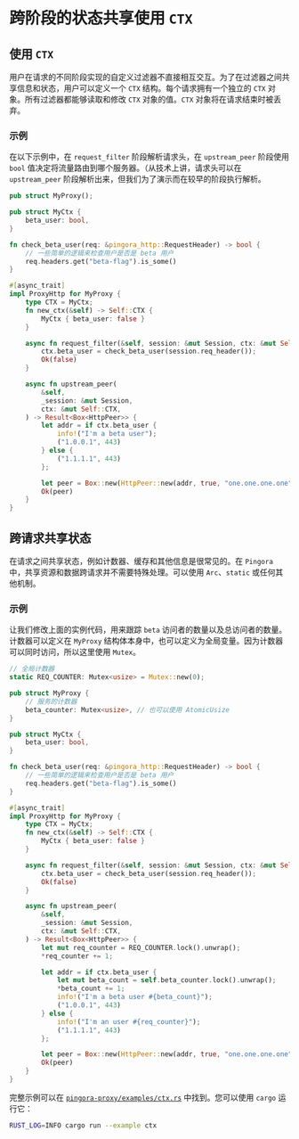 # 跨阶段的状态共享使用 `CTX`

## 使用 `CTX`
用户在请求的不同阶段实现的自定义过滤器不直接相互交互。为了在过滤器之间共享信息和状态，用户可以定义一个 `CTX` 结构。每个请求拥有一个独立的 `CTX` 对象。所有过滤器都能够读取和修改 `CTX` 对象的值。`CTX` 对象将在请求结束时被丢弃。

### 示例

在以下示例中，在 `request_filter` 阶段解析请求头，在 `upstream_peer` 阶段使用 `bool` 值决定将流量路由到哪个服务器。（从技术上讲，请求头可以在 `upstream_peer` 阶段解析出来，但我们为了演示而在较早的阶段执行解析。

```Rust
pub struct MyProxy();

pub struct MyCtx {
    beta_user: bool,
}

fn check_beta_user(req: &pingora_http::RequestHeader) -> bool {
    // 一些简单的逻辑来检查用户是否是 beta 用户
    req.headers.get("beta-flag").is_some()
}

#[async_trait]
impl ProxyHttp for MyProxy {
    type CTX = MyCtx;
    fn new_ctx(&self) -> Self::CTX {
        MyCtx { beta_user: false }
    }

    async fn request_filter(&self, session: &mut Session, ctx: &mut Self::CTX) -> Result<bool> {
        ctx.beta_user = check_beta_user(session.req_header());
        Ok(false)
    }

    async fn upstream_peer(
        &self,
        _session: &mut Session,
        ctx: &mut Self::CTX,
    ) -> Result<Box<HttpPeer>> {
        let addr = if ctx.beta_user {
            info!("I'm a beta user");
            ("1.0.0.1", 443)
        } else {
            ("1.1.1.1", 443)
        };

        let peer = Box::new(HttpPeer::new(addr, true, "one.one.one.one".to_string()));
        Ok(peer)
    }
}
```

## 跨请求共享状态

在请求之间共享状态，例如计数器、缓存和其他信息是很常见的。在 `Pingora` 中，共享资源和数据跨请求并不需要特殊处理。可以使用 `Arc`、`static` 或任何其他机制。



### 示例

让我们修改上面的实例代码，用来跟踪 `beta` 访问者的数量以及总访问者的数量。计数器可以定义在 `MyProxy` 结构体本身中，也可以定义为全局变量。因为计数器可以同时访问，所以这里使用 `Mutex`。


```Rust
// 全局计数器
static REQ_COUNTER: Mutex<usize> = Mutex::new(0);

pub struct MyProxy {
    // 服务的计数器
    beta_counter: Mutex<usize>, // 也可以使用 AtomicUsize
}

pub struct MyCtx {
    beta_user: bool,
}

fn check_beta_user(req: &pingora_http::RequestHeader) -> bool {
    // 一些简单的逻辑来检查用户是否是 beta 用户
    req.headers.get("beta-flag").is_some()
}

#[async_trait]
impl ProxyHttp for MyProxy {
    type CTX = MyCtx;
    fn new_ctx(&self) -> Self::CTX {
        MyCtx { beta_user: false }
    }

    async fn request_filter(&self, session: &mut Session, ctx: &mut Self::CTX) -> Result<bool> {
        ctx.beta_user = check_beta_user(session.req_header());
        Ok(false)
    }

    async fn upstream_peer(
        &self,
        _session: &mut Session,
        ctx: &mut Self::CTX,
    ) -> Result<Box<HttpPeer>> {
        let mut req_counter = REQ_COUNTER.lock().unwrap();
        *req_counter += 1;

        let addr = if ctx.beta_user {
            let mut beta_count = self.beta_counter.lock().unwrap();
            *beta_count += 1;
            info!("I'm a beta user #{beta_count}");
            ("1.0.0.1", 443)
        } else {
            info!("I'm an user #{req_counter}");
            ("1.1.1.1", 443)
        };

        let peer = Box::new(HttpPeer::new(addr, true, "one.one.one.one".to_string()));
        Ok(peer)
    }
}
```

完整示例可以在 [`pingora-proxy/examples/ctx.rs`](../../pingora-proxy/examples/ctx.rs) 中找到。您可以使用 `cargo` 运行它：

```bash
RUST_LOG=INFO cargo run --example ctx
```